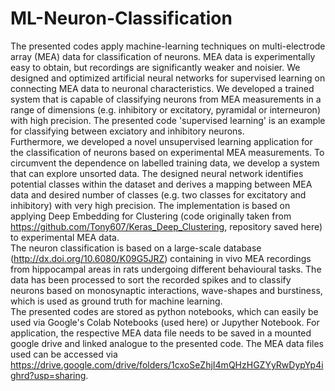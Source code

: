 # ML-Neuron-Classification

The presented codes apply machine-learning techniques on multi-electrode array (MEA) data for classification of neurons. MEA data is experimentally easy to obtain, but recordings are significantly weaker and noisier. We designed and optimized artificial neural networks for supervised learning on connecting MEA data to neuronal characteristics. We developed a trained system that is capable of classifying neurons from MEA measurements in a range of dimensions (e.g. inhibitory or excitatory, pyramidal or interneuron) with high precision. The presented code 'supervised learning' is an example for classifying between exciatory and inhibitory neurons.\
Furthermore, we developed a novel unsupervised learning application for the classification of neurons based on experimental MEA measurements. To circumvent the dependence on labelled training data, we develop a system that can explore unsorted data. The designed neural network identifies potential classes within the dataset and derives a mapping between MEA data and desired number of classes (e.g. two classes for excitatory and inhibitory) with very high precision. The implementation is based on applying Deep Embedding for Clustering (code originally taken from https://github.com/Tony607/Keras_Deep_Clustering, repository saved here) to experimental MEA data.\
The neuron classification is based on a large-scale database (http://dx.doi.org/10.6080/K09G5JRZ) containing in vivo MEA recordings from hippocampal areas in rats undergoing different behavioural tasks. The data has been processed to sort the recorded spikes and to classify neurons based on monosynaptic interactions, wave-shapes and burstiness, which is used as ground truth for machine learning.\
The presented codes are stored as python notebooks, which can easily be used via Google's Colab Notebooks (used here) or Jupyther Notebook. For application, the respective MEA data file needs to be saved in a mounted google drive and linked analogue to the presented code. The MEA data files used can be accessed via https://drive.google.com/drive/folders/1cxoSeZhjI4mQHzHGZYyRwDypYp4ighrd?usp=sharing.

